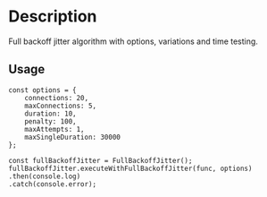 # Description

Full backoff jitter algorithm with options, variations and time testing.

## Usage

```
const options = {
    connections: 20,
    maxConnections: 5,
    duration: 10,
    penalty: 100,
    maxAttempts: 1,
    maxSingleDuration: 30000
};

const fullBackoffJitter = FullBackoffJitter();
fullBackoffJitter.executeWithFullBackoffJitter(func, options)
.then(console.log)
.catch(console.error);
```